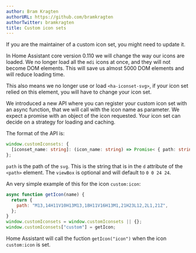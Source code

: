```yaml
---
author: Bram Kragten
authorURL: https://github.com/bramkragten
authorTwitter: bramkragten
title: Custom icon sets
---
```


If you are the maintainer of a custom icon set, you might need to update it.

In Home Assistant core version 0.110 we will change the way our icons are loaded. We no longer load all the `mdi` icons at once, and they will not become DOM elements.
This will save us almost 5000 DOM elements and will reduce loading time.

This also means we no longer use or load `<ha-iconset-svg>`, if your icon set relied on this element, you will have to change your icon set.

We introduced a new API where you can register your custom icon set with an async function, that we will call with the icon name as parameter.
We expect a promise with an object of the icon requested. Your icon set can decide on a strategy for loading and caching.

The format of the API is:
```ts
window.customIconsets: {
  [iconset_name: string]: (icon_name: string) => Promise< { path: string; viewBox?: string } > 
};
```
`path` is the path of the `svg`. This is the string that is in the `d` attribute of the `<path>` element.
The `viewBox` is optional and will default to `0 0 24 24`.

An very simple example of this for the icon `custom:icon`:

```js
async function getIcon(name) {
  return {
    path: "M13,14H11V10H13M13,18H11V16H13M1,21H23L12,2L1,21Z",
  };
}
window.customIconsets = window.customIconsets || {};
window.customIconsets["custom"] = getIcon;
```

Home Assistant will call the fuction `getIcon("icon")` when the icon `custom:icon` is set.
